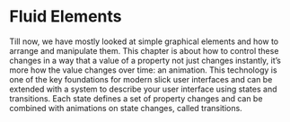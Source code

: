 # Fluid Elements

Till now, we have mostly looked at simple graphical elements and how to arrange and manipulate them. This chapter is about how to control these changes in a way that a value of a property not just changes instantly, it’s more how the value changes over time: an animation. This technology is one of the key foundations for modern slick user interfaces and can be extended with a system to describe your user interface using states and transitions. Each state defines a set of property changes and can be combined with animations on state changes, called transitions.

